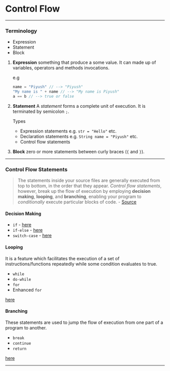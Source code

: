 # Control Flow
---
### Terminology
- Expression
- Statement
- Block

1. **Expression**
	something that produce a some value. It can made up of variables, operators and methods invocations.
	
	e.g
	```java
	name = "Piyush" // --> "Piyush"
	"My name is " + name // --> "My name is Piyush"
	a == b // --> true or false
	```
	
2. **Statement**
	A _statement_ forms a complete unit of execution.
	It is terminated by semicolon `;`.
	
	Types
	- Expression statements e.g. `str = "Hello"` etc.
	- Declaration statements e.g. `String name = "Piyush"` etc.
	- Control flow statements

3. **Block**
	zero or more statements between curly braces (`{` and `}`).

---

### Control Flow Statements
> The statements inside your source files are generally executed from top to bottom, in the order that they appear. _Control flow statements_, however, break up the flow of execution by employing **decision making**, **looping**, and **branching**, enabling your program to _conditionally_ execute particular blocks of code. - [Source](https://docs.oracle.com/javase/tutorial/java/nutsandbolts/flow.html)

#### Decision Making
-  `if` - [here](https://docs.oracle.com/javase/tutorial/java/nutsandbolts/if.html)
-  `if-else` - [here](https://docs.oracle.com/javase/tutorial/java/nutsandbolts/if.html)
-  `switch-case` - [here](https://docs.oracle.com/javase/tutorial/java/nutsandbolts/switch.html)

#### Looping
It is a feature which facilitates the execution of a set of instructions/functions repeatedly while some condition evaluates to true.
- `while`
- `do-while`
- `for`
- Enhanced `for`

[here](https://www.geeksforgeeks.org/loops-in-java/?ref=lbp)

#### Branching
These statements are used to jump the flow of execution from one part of a program to another.
- `break`
- `continue`
- `return`

[here](https://www.geeksforgeeks.org/decision-making-javaif-else-switch-break-continue-jump/?ref=lbp)

---